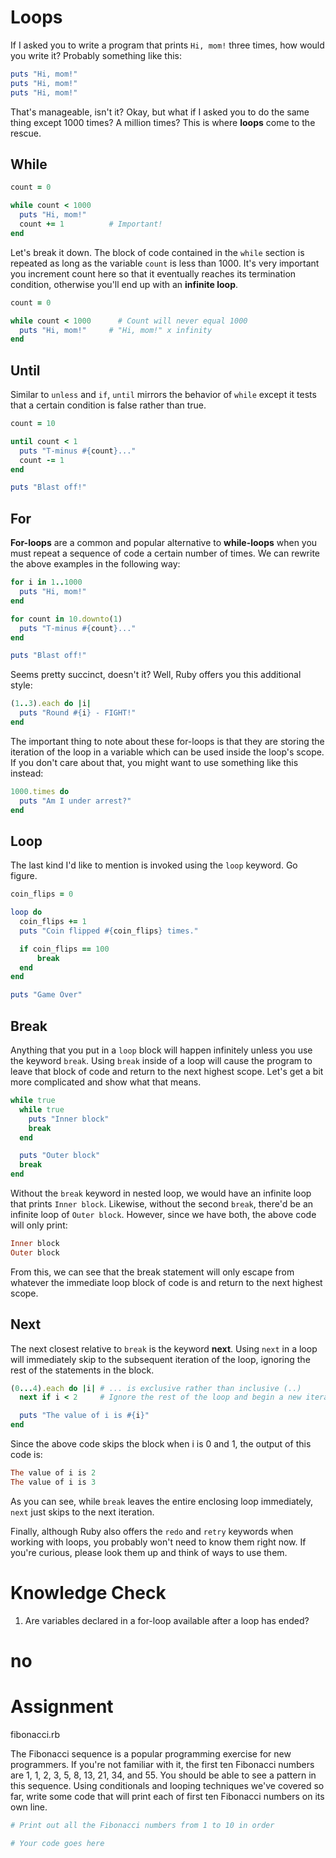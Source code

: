 # Loops

If I asked you to write a program that prints ```Hi, mom!``` three times, how would you write it?  Probably something like this:

```ruby
puts "Hi, mom!"
puts "Hi, mom!"
puts "Hi, mom!"
```

That's manageable, isn't it? Okay, but what if I asked you to do the same thing except 1000 times? A million times? This is where **loops** come to the rescue.

## While

```ruby
count = 0

while count < 1000
  puts "Hi, mom!"
  count += 1          # Important!
end
```

Let's break it down. The block of code contained in the ```while``` section is repeated as long as the variable ```count``` is less than 1000. It's very important you increment count here so that it eventually reaches its termination condition, otherwise you'll end up with an **infinite loop**.

```ruby
count = 0

while count < 1000      # Count will never equal 1000
  puts "Hi, mom!"     # "Hi, mom!" x infinity
end
```

## Until

Similar to ```unless``` and ```if```, ```until``` mirrors the behavior of ```while``` except it tests that a certain condition is false rather than true.

```ruby
count = 10

until count < 1
  puts "T-minus #{count}..."
  count -= 1
end

puts "Blast off!"
```

## For

**For-loops** are a common and popular alternative to **while-loops** when you must repeat a sequence of code a certain number of times. We can rewrite the above examples in the following way:

```ruby
for i in 1..1000
  puts "Hi, mom!"
end
```

```ruby
for count in 10.downto(1)
  puts "T-minus #{count}..."
end

puts "Blast off!" 
```

Seems pretty succinct, doesn't it? Well, Ruby offers you this additional style:

```ruby
(1..3).each do |i|
  puts "Round #{i} - FIGHT!" 
end
```

The important thing to note about these for-loops is that they are storing the iteration of the loop in a variable which can be used inside the loop's scope. If you don't care about that, you might want to use something like this instead:

```ruby
1000.times do
  puts "Am I under arrest?"
end
```

## Loop

The last kind I'd like to mention is invoked using the ```loop``` keyword. Go figure.

```ruby
coin_flips = 0

loop do
  coin_flips += 1
  puts "Coin flipped #{coin_flips} times."

  if coin_flips == 100
      break
  end
end

puts "Game Over"
```

## Break

Anything that you put in a ```loop``` block will happen infinitely unless you use the keyword ```break```. Using ```break``` inside of a loop will cause the program to leave that block of code and return to the next highest scope. Let's get a bit more complicated and show what that means.

```ruby
while true
  while true
    puts "Inner block"
    break
  end

  puts "Outer block"
  break
end
```

Without the ```break``` keyword in nested loop, we would have an infinite loop that prints ```Inner block```. Likewise, without the second ```break```, there'd be an infinite loop of ```Outer block```. However, since we have both, the above code will only print:

```ruby
Inner block
Outer block
```

From this, we can see that the break statement will only escape from whatever the immediate loop block of code is and return to the next highest scope.

## Next

The next closest relative to ```break``` is the keyword **next**. Using ```next``` in a loop will immediately skip to the subsequent iteration of the loop, ignoring the rest of the statements in the block.

```ruby
(0...4).each do |i| # ... is exclusive rather than inclusive (..)
  next if i < 2     # Ignore the rest of the loop and begin a new iteration

  puts "The value of i is #{i}"
end
```

Since the above code skips the block when i is 0 and 1, the output of this code is:

```ruby
The value of i is 2
The value of i is 3
```

As you can see, while ```break``` leaves the entire enclosing loop immediately, ```next``` just skips to the next iteration.

Finally, although Ruby also offers the ```redo``` and ```retry``` keywords when working with loops, you probably won't need to know them right now. If you're curious, please look them up and think of ways to use them.

# Knowledge Check

1. Are variables declared in a for-loop available after a loop has ended?
# no

# Assignment
fibonacci.rb

The Fibonacci sequence is a popular programming exercise for new programmers. If you're not familiar with it, the first ten Fibonacci numbers are 1, 1, 2, 3, 5, 8, 13, 21, 34, and 55. You should be able to see a pattern in this sequence. Using conditionals and looping techniques we've covered so far, write some code that will print each of first ten Fibonacci numbers on its own line.

```ruby
# Print out all the Fibonacci numbers from 1 to 10 in order

# Your code goes here

```
